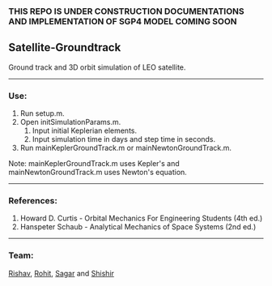 ### THIS REPO IS UNDER CONSTRUCTION DOCUMENTATIONS AND IMPLEMENTATION OF SGP4 MODEL COMING SOON

## Satellite-Groundtrack
Ground track and 3D orbit simulation of LEO satellite.
- - - -

### Use:
1. Run setup.m.
2. Open initSimulationParams.m.
    1. Input initial Keplerian elements.
    2. Input simulation time in days and step time in seconds.
3. Run mainKeplerGroundTrack.m or mainNewtonGroundTrack.m.

Note: mainKeplerGroundTrack.m uses Kepler's and mainNewtonGroundTrack.m uses Newton's equation.
- - - -

### References:
1.  Howard D. Curtis - Orbital Mechanics For Engineering Students (4th ed.)
2.  Hanspeter Schaub - Analytical Mechanics of Space Systems (2nd ed.)
- - - -

### Team:
[Rishav](https://github.com/risherlock), [Rohit](https://www.github.com/RohitY2J), [Sagar](https://github.com/sagar-01000010) and [Shishir](https://github.com/Shishir441)
